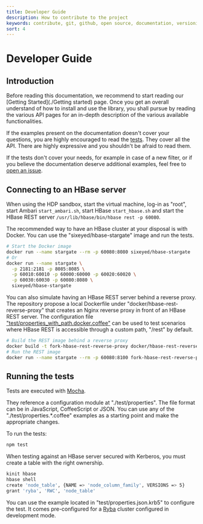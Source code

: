 ```yaml
---
title: Developer Guide
description: How to contribute to the project
keywords: contribute, git, github, open source, documentation, versioning, pull requests, bug, issues
sort: 4
---
```


# Developer Guide

## Introduction

Before reading this documentation, we recommend to start reading our [Getting Started](./Getting started) page. Once you get an overall understand of how to install and use the library, you shall pursue by reading the various API pages for an in-depth description of the various available functionalities.

If the examples present on the documentation doesn't cover your questions, you are highly encouraged to read the [tests](https://github.com/adaltas/node-hbase/tree/master/test). They cover all the API. There are highly expressive and you shouldn't be afraid to read them.

If the tests don't cover your needs, for example in case of a new filter, or if you believe the documentation deserve additional examples, feel free to [open an issue](https://github.com/adaltas/node-hbase/issues).

## Connecting to an HBase server

When using the HDP sandbox, start the virtual machine, log-in as "root", start Ambari `start_ambari.sh`, start HBase `start_hbase.sh` and start the HBase REST server `/usr/lib/hbase/bin/hbase rest -p 60080`.

The recommended way to have an HBase cluster at your disposal is with Docker. You can use the "sixeyed/hbase-stargate" image and run the tests.

```bash
# Start the Docker image
docker run --name stargate --rm -p 60080:8080 sixeyed/hbase-stargate
# Or
docker run --name stargate \
  -p 2181:2181 -p 8085:8085 \
  -p 60010:60010 -p 60000:60000 -p 60020:60020 \
  -p 60030:60030 -p 60080:8080 \
  sixeyed/hbase-stargate
```

You can also simulate having an HBase REST server behind a reverse proxy. The repository propose a local Dockerfile under "docker/hbase-rest-reverse-proxy" that creates an Nginx reverse proxy in front of an HBase REST server. The configuration file ["test/properties_with_path.docker.coffee"](https://github.com/adaltas/node-hbase/blob/master/test/properties_with_path.docker.coffee) can be used to test scenarios where HBase REST is accessible through a custom path, "/rest" by default.

```bash
# Build the REST image behind a reverse proxy
docker build -t fork-hbase-rest-reverse-proxy docker/hbase-rest-reverse-proxy
# Run the REST image
docker run --name stargate --rm -p 60080:8100 fork-hbase-rest-reverse-proxy
```

## Running the tests

Tests are executed with [Mocha](https://mochajs.org/).

They reference a configuration module at "./test/properties". The file format can be in JavaScript, CoffeeScript or JSON. You can use any of the "./test/properties.\*.coffee" examples as a starting point and make the appropriate changes.

To run the tests:

```bash
npm test
```

When testing against an HBase server secured with Kerberos, you must create a table with the right ownership.

```bash
kinit hbase
hbase shell
create 'node_table', {NAME => 'node_column_family', VERSIONS => 5}
grant 'ryba', 'RWC', 'node_table'
```

You can use the example located in "test/properties.json.krb5" to configure the test. It comes pre-configured for a [Ryba](https://github.com/ryba-io/ryba/) cluster configured in development mode.
